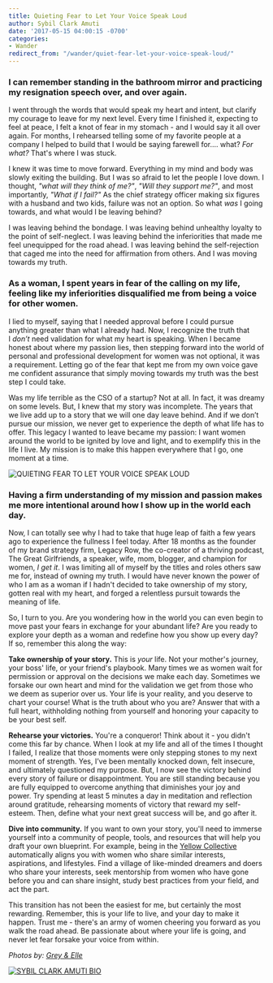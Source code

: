 ```yaml
---
title: Quieting Fear to Let Your Voice Speak Loud
author: Sybil Clark Amuti
date: '2017-05-15 04:00:15 -0700'
categories:
- Wander
redirect_from: "/wander/quiet-fear-let-your-voice-speak-loud/"
---
```


### **I can remember standing in the bathroom mirror and practicing my resignation speech over, and over again.**

I went through the words that would speak my heart and intent, but clarify my courage to leave for my next level. Every time I finished it, expecting to feel at peace, I felt a knot of fear in my stomach - and I would say it all over again. For months, I rehearsed telling some of my favorite people at a company I helped to build that I would be saying farewell for.... what? _For what?_ That's where I was stuck.

I knew it was time to move forward. Everything in my mind and body was slowly exiting the building. But I was so afraid to let the people I love down. I thought, _"what will they think of me?"_, _"Will they support me?"_, and most importantly, _"What if I fail?"_ As the chief strategy officer making six figures with a husband and two kids, failure was not an option. So what _was_ I going towards, and what would I be leaving behind?

I was leaving behind the bondage. I was leaving behind unhealthy loyalty to the point of self-neglect. I was leaving behind the inferiorities that made me feel unequipped for the road ahead. I was leaving behind the self-rejection that caged me into the need for affirmation from others. And I was moving towards my truth.

### **As a woman, I spent years in fear of the calling on my life, feeling like my inferiorities disqualified me from being a voice for other women.**

I lied to myself, saying that I needed approval before I could pursue anything greater than what I already had. Now, I recognize the truth that I _don’t_ need validation for what my heart is speaking. When I became honest about where my passion lies, then stepping forward into the world of personal and professional development for women was not optional, it was a requirement. Letting go of the fear that kept me from my own voice gave me confident assurance that simply moving towards my truth was the best step I could take.

Was my life terrible as the CSO of a startup? Not at all. In fact, it was dreamy on some levels. But, I knew that my story was incomplete. The years that we live add up to a story that we will one day leave behind. And if we don’t pursue our mission, we never get to experience the depth of what life has to offer. This legacy I wanted to leave became my passion: I want women around the world to be ignited by love and light, and to exemplify this in the life I live. My mission is to make this happen everywhere that I go, one moment at a time.

![QUIETING FEAR TO LET YOUR VOICE SPEAK LOUD](https://yellow-blog-images.imgix.net/2017/05/Grace002.jpg)

### **Having a firm understanding of my mission and passion makes me more intentional around how I show up in the world each day.**

Now, I can totally see why I had to take that huge leap of faith a few years ago to experience the fullness I feel today. After 18 months as the founder of my brand strategy firm, Legacy Row, the co-creator of a thriving podcast, The Great Girlfriends, a speaker, wife, mom, blogger, and champion for women, _I get it_. I was limiting all of myself by the titles and roles others saw me for, instead of owning my truth. I would have never known the power of who I am as a woman if I hadn't decided to take ownership of my story, gotten real with my heart, and forged a relentless pursuit towards the meaning of life.

So, I turn to you. Are you wondering how in the world you can even begin to move past your fears in exchange for your abundant life? Are you ready to explore your depth as a woman and redefine how you show up every day? If so, remember this along the way:

**Take ownership of your story.** This is _your_ life. Not your mother's journey, your boss' life, or your friend's playbook. Many times we as women wait for permission or approval on the decisions we make each day. Sometimes we forsake our own heart and mind for the validation we get from those who we deem as superior over us. Your life is your reality, and you deserve to chart your course! What is the truth about who you are? Answer that with a full heart, withholding nothing from yourself and honoring your capacity to be your best self.

**Rehearse your victories.** You're a conqueror! Think about it - you didn't come this far by chance. When I look at my life and all of the times I thought I failed, I realize that those moments were only stepping stones to my next moment of strength. Yes, I’ve been mentally knocked down, felt insecure, and ultimately questioned my purpose. But, I now see the victory behind every story of failure or disappointment. You are still standing because you are fully equipped to overcome anything that diminishes your joy and power. Try spending at least 5 minutes a day in meditation and reflection around gratitude, rehearsing moments of victory that reward my self-esteem. Then, define what your next great success will be, and go after it.

**Dive into community.** If you want to own your story, you'll need to immerse yourself into a community of people, tools, and resources that will help you draft your own blueprint. For example, being in the [Yellow Collective](http://yellowcollective.co/) automatically aligns you with women who share similar interests, aspirations, and lifestyles. Find a village of like-minded dreamers and doers who share your interests, seek mentorship from women who have gone before you and can share insight, study best practices from your field, and act the part.

This transition has not been the easiest for me, but certainly the most rewarding. Remember, this is your life to live, and your day to make it happen. Trust me - there's an army of women cheering you forward as you walk the road ahead. Be passionate about where your life is going, and never let fear forsake your voice from within.

_Photos by: [Grey & Elle](http://www.greyandelle.com/)_

[![SYBIL CLARK AMUTI BIO](https://yellow-blog-images.imgix.net/2017/05/SYBIL-CLARK-AMUTI-BIO.jpg)](http://www.legacyrow.co/)
